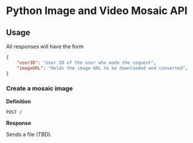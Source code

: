 # Python Image and Video Mosaic API

## Usage

All responses will have the form 

```json
{
    "userID": "User ID of the user who made the request",
    "imageURL": "Holds the image URL to be downloaded and converted",
}
```

### Create a mosaic image

**Definition**

`POST /`

**Response**

Sends a file (TBD).